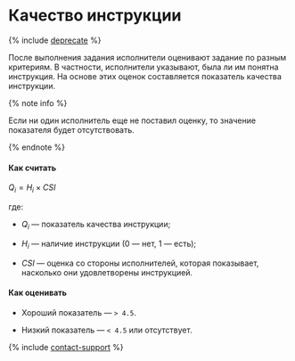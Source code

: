 # Качество инструкции

{% include [deprecate](../../../_includes/deprecate.md) %}

После выполнения задания исполнители оценивают задание по разным критериям. В частности, исполнители указывают, была ли им понятна инструкция. На основе этих оценок составляется показатель качества инструкции.

{% note info %}

Если ни один исполнитель еще не поставил оценку, то значение показателя будет отсутствовать.

{% endnote %}

#### Как считать

$Q_{i} = {H_{i}}\times{CSI}$

где:

- $Q_{i}$ — показатель качества инструкции;

- $H_{i}$ — наличие инструкции (0 — нет, 1 — есть);

- $CSI$ — оценка со стороны исполнителей, которая показывает, насколько они удовлетворены инструкцией.

#### Как оценивать

- Хороший показатель — `> 4.5`.

- Низкий показатель — `< 4.5` или отсутствует.

{% include [contact-support](../../_includes/contact-support.md) %}